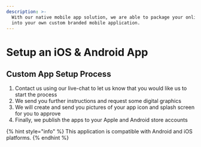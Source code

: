 ```yaml
---
description: >-
  With our native mobile app solution, we are able to package your online store
  into your own custom branded mobile application.
---
```


# Setup an iOS & Android App

## Custom App Setup Process

1. Contact us using our live-chat to let us know that you would like us to start the process
2. We send you further instructions and request some digital graphics
3. We will create and send you pictures of your app icon and splash screen for you to approve
4. Finally, we publish the apps to your Apple and Android store accounts

{% hint style="info" %}
This application is compatible with Android and iOS platforms.
{% endhint %}



